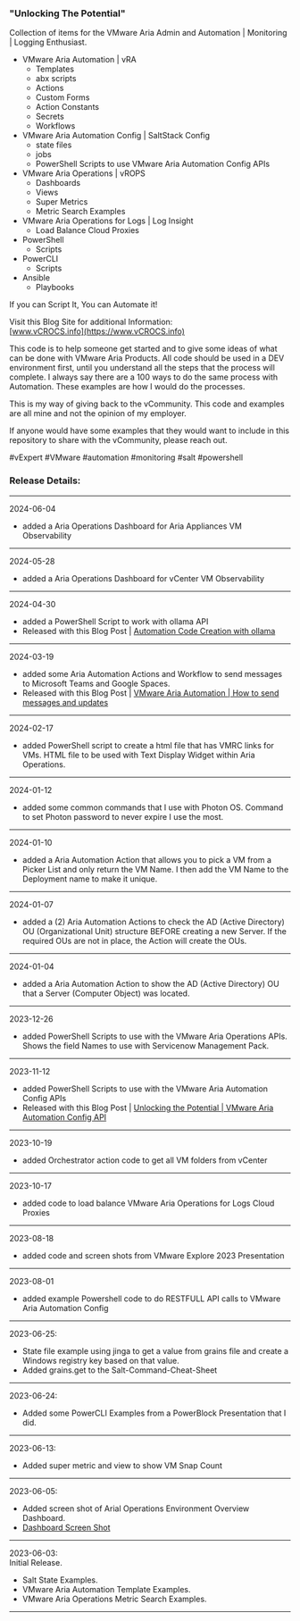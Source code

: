 ### "Unlocking The Potential"

Collection of items for the VMware Aria Admin and Automation | Monitoring | Logging Enthusiast.

* VMware Aria Automation | vRA  
  * Templates
  * abx scripts
  * Actions
  * Custom Forms
  * Action Constants
  * Secrets
  * Workflows
* VMware Aria Automation Config | SaltStack Config
  * state files  
  * jobs
  * PowerShell Scripts to use VMware Aria Automation Config APIs
* VMware Aria Operations | vROPS
  * Dashboards  
  * Views
  * Super Metrics
  * Metric Search Examples
* VMware Aria Operations for Logs | Log Insight  
  * Load Balance Cloud Proxies
* PowerShell
  * Scripts
* PowerCLI
  * Scripts
* Ansible
  * Playbooks

If you can Script It, You can Automate it!  

Visit this Blog Site for additional Information:  
[www.vCROCS.info](https://www.vCROCS.info)

This code is to help someone get started and to give some ideas of what can be done with VMware Aria Products. All code should be used in a DEV environment first, until you understand all the steps that the process will complete. I always say there are a 100 ways to do the same process with Automation. These examples are how I would do the processes.

This is my way of giving back to the vCommunity. This code and examples are all mine and not the opinion of my employer.  

If anyone would have some examples that they would want to include in this repository to share with the vCommunity, please reach out.  

#vExpert #VMware #automation #monitoring #salt #powershell

### Release Details:  

---

2024-06-04  
* added a Aria Operations Dashboard for Aria Appliances VM Observability  

---

2024-05-28  
* added a Aria Operations Dashboard for vCenter VM Observability  

---

2024-04-30
* added a PowerShell Script to work with ollama API  
* Released with this Blog Post | [Automation Code Creation with ollama](https://www.vcrocs.info/ollama/)  

---

2024-03-19
* added some Aria Automation Actions and Workflow to send messages to Microsoft Teams and Google Spaces.  
* Released with this Blog Post | [VMware Aria Automation | How to send messages and updates](https://www.vcrocs.info/aria-automation-messages-updates/)  

---

2024-02-17
* added PowerShell script to create a html file that has VMRC links for VMs. HTML file to be used with Text Display Widget within Aria Operations.  

---

2024-01-12
* added some common commands that I use with Photon OS. Command to set Photon password to never expire I use the most.  

---

2024-01-10
* added a Aria Automation Action that allows you to pick a VM from a Picker List and only return the VM Name. I then add the VM Name to the Deployment name to make it unique.  

---

2024-01-07
* added a (2) Aria Automation Actions to check the AD (Active Directory) OU (Organizational Unit) structure BEFORE creating a new Server. If the required OUs are not in place, the Action will create the OUs.  

---

2024-01-04
* added a Aria Automation Action to show the AD (Active Directory) OU that a Server (Computer Object) was located.  

---

2023-12-26
* added PowerShell Scripts to use with the VMware Aria Operations APIs. Shows the field Names to use with Servicenow Management Pack.  

---

2023-11-12
* added PowerShell Scripts to use with the VMware Aria Automation Config APIs  
* Released with this Blog Post | [Unlocking the Potential | VMware Aria Automation Config API](https://www.vCROCS.info/unlocking-the-potential-vmware-aria-automation-config-api/)

---

2023-10-19
* added Orchestrator action code to get all VM folders from vCenter  

---

2023-10-17
* added code to load balance VMware Aria Operations for Logs Cloud Proxies  

---

2023-08-18
* added code and screen shots from VMware Explore 2023 Presentation  

---

2023-08-01
* added example Powershell code to do RESTFULL API calls to VMware Aria Automation Config  

---
  
2023-06-25:  
* State file example using jinga to get a value from grains file and create a Windows registry key based on that value.  
* Added grains.get to the Salt-Command-Cheat-Sheet  

---
  
2023-06-24:  
* Added some PowerCLI Examples from a PowerBlock Presentation that I did.

---
  
2023-06-13:  
* Added super metric and view to show VM Snap Count

---
  
2023-06-05:  
* Added screen shot of Arial Operations Environment Overview Dashboard.  
* [Dashboard Screen Shot](https://github.com/dalehassinger/unlocking-the-potential/tree/main/VMware-Aria-Operations/Dashboards/TAM-Environment-Overview)  

---
  
2023-06-03:  
Initial Release.  
* Salt State Examples.  
* VMware Aria Automation Template Examples.  
* VMware Aria Operations Metric Search Examples.  
  
---
  
  
